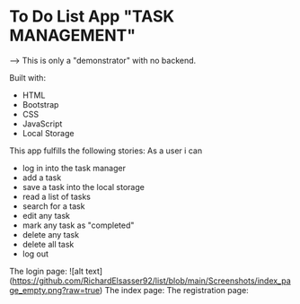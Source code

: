 # To Do List App "TASK MANAGEMENT"

--> This is only a "demonstrator" with no backend.

Built with:
- HTML
- Bootstrap
- CSS
- JavaScript
- Local Storage

This app fulfills the following stories:
As a user i can
- log in into the task manager
- add a task
- save a task into the local storage
- read a list of tasks
- search for a task
- edit any task
- mark any task as "completed"
- delete any task
- delete all task
- log out

The login page:
![alt text] (https://github.com/RichardElsasser92/list/blob/main/Screenshots/index_page_empty.png?raw=true)
The index page:
The registration page:


